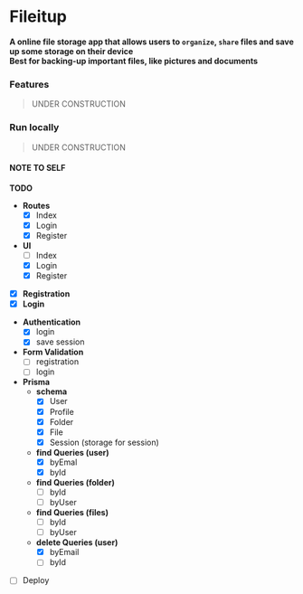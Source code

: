 # Fileitup
**A online file storage app that allows users to `organize`, `share` files and save up some storage on their device**<br>
**Best for backing-up important files, like pictures and documents**


### Features
> UNDER CONSTRUCTION

### Run locally
> UNDER CONSTRUCTION


#### NOTE TO SELF
**TODO**
- **Routes**
    - [x] Index
    - [x] Login
    - [x] Register
- **UI**
    - [ ] Index
    - [x] Login
    - [x] Register
- [x] **Registration**
- [x] **Login**
- **Authentication**
    - [x] login
    - [x] save session
- **Form Validation**
    - [ ] registration
    - [ ] login
- **Prisma**
    - **schema**
        - [x] User
        - [x] Profile
        - [x] Folder
        - [x] File
        - [x] Session (storage for session)
    - **find Queries (user)**
        - [x] byEmal
        - [x] byId
    - **find Queries (folder)**
        - [ ] byId
        - [ ] byUser
    - **find Queries (files)**
        - [ ] byId
        - [ ] byUser
    - **delete Queries (user)**
        - [x] byEmail
        - [ ] byId
- [ ] Deploy
